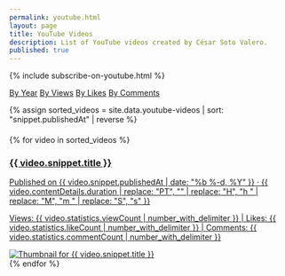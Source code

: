 ```yaml
---
permalink: youtube.html
layout: page
title: YouTube Videos
description: List of YouTube videos created by César Soto Valero.
published: true
---
```


{% include subscribe-on-youtube.html %}

<!-- Buttons for ordering YouTube videos -->
<div class="list-filters">
  <a href="/youtube/by-year.html" class="list-filter">By Year</a>
  <a href="/youtube/by-views.html" class="list-filter">By Views</a>
  <a href="/youtube/by-likes.html" class="list-filter">By Likes</a>
  <a href="/youtube/by-comments.html" class="list-filter">By Comments</a>
</div>

{% assign sorted_videos = site.data.youtube-videos | sort: "snippet.publishedAt" | reverse %}

<div class="linkedin-posts-container post-preview" style="margin-top: 20px;">
  {% for video in sorted_videos %}
  <a href="https://www.youtube.com/watch?v={{ video.id }}" target="_blank" class="youtube-video-link">
   <div class="youtube-video-card">
    <div class="youtube-video-text">
      <h3 class="youtube-video-title">{{ video.snippet.title }}</h3>
      <p class="youtube-video-description">
       Published on {{ video.snippet.publishedAt | date: "%b %-d, %Y" }} ·
       {{ video.contentDetails.duration | replace: "PT", "" | replace: "H", "h " | replace: "M", "m " | replace: "S", "s" }}
      </p>
      <p class="youtube-video-stats">
       <span><i class="fas fa-eye"></i> Views: {{ video.statistics.viewCount | number_with_delimiter }}</span> |
       <span><i class="fas fa-thumbs-up"></i> Likes: {{ video.statistics.likeCount | number_with_delimiter }}</span> |
       <span><i class="fas fa-comments"></i> Comments: {{ video.statistics.commentCount | number_with_delimiter }}</span>
      </p>
    </div>
    <div class="youtube-video-thumbnail">
      <img src="{{ video.snippet.thumbnails.medium.url }}" alt="Thumbnail for {{ video.snippet.title }}">
    </div>
   </div>
  </a>
  {% endfor %}
</div>
